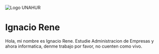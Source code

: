 ![Logo UNAHUR](./assets/UNAHUR.png)

# Ignacio Rene

Hola, mi nombre es Ignacio Rene. Estudie Administracion de Empresas y ahora informatica, denme trabajo por favor, no cuenten como vivo.
